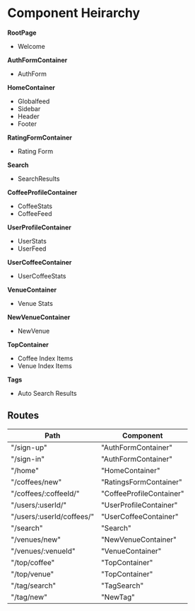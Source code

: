 # Component Heirarchy

**RootPage**
  - Welcome

**AuthFormContainer**
  - AuthForm

**HomeContainer**
  - Globalfeed
  - Sidebar
  - Header
  - Footer

**RatingFormContainer**
  - Rating Form

**Search**
  - SearchResults

**CoffeeProfileContainer**
  - CoffeeStats
  - CoffeeFeed

**UserProfileContainer**
  - UserStats
  - UserFeed

**UserCoffeeContainer**
  - UserCoffeeStats

**VenueContainer**
  - Venue Stats

**NewVenueContainer**
  - NewVenue

**TopContainer**
  - Coffee Index Items
  - Venue Index Items

**Tags**
  - Auto Search Results

  ## Routes

  |Path   | Component   |
  |-------|-------------|
  | "/sign-up" | "AuthFormContainer" |
  | "/sign-in" | "AuthFormContainer" |
  | "/home" | "HomeContainer" |
  | "/coffees/new" | "RatingsFormContainer" |
  | "/coffees/:coffeeId/" | "CoffeeProfileContainer" |
  | "/users/:userId/" | "UserProfileContainer" |
  | "/users/:userId/coffees/" | "UserCoffeeContainer" |
  | "/search" | "Search" |
  | "/venues/new" | "NewVenueContainer" |
  | "/venues/:venueId" | "VenueContainer" |
  | "/top/coffee" | "TopContainer" |
  | "/top/venue" | "TopContainer" |
  | "/tag/search" | "TagSearch" |
  | "/tag/new" | "NewTag" |
